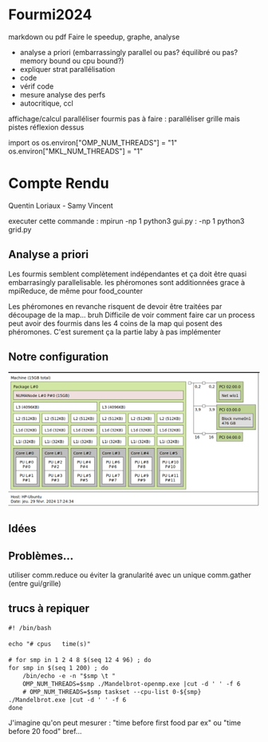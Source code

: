 # Fourmi2024

markdown ou pdf
Faire le speedup, graphe, analyse
- analyse a priori (embarrassingly parallel ou pas? équilibré ou pas? memory bound ou cpu bound?)
- expliquer strat parallélisation
- code
- vérif code
- mesure analyse des perfs
- autocritique, ccl



affichage/calcul
paralléliser fourmis
pas à faire : paralléliser grille
    mais pistes réflexion dessus

import os
os.environ["OMP_NUM_THREADS"] = "1"
os.environ["MKL_NUM_THREADS"] = "1"

# Compte Rendu

Quentin Loriaux - Samy Vincent

executer cette commande :
mpirun -np 1 python3 gui.py : -np 1 python3 grid.py

## Analyse a priori

Les fourmis semblent complètement indépendantes et ça doit être quasi embarrasingly parallelisable.
les phéromones sont additionnées grace à mpiReduce, de même pour food_counter

Les phéromones en revanche risquent de devoir être traitées par découpage de la map... bruh
Difficile de voir comment faire car un process peut avoir des fourmis dans les 4 coins de la map qui posent des phéromones.
C'est surement ça la partie laby à pas implémenter



## Notre configuration

![myConfig.png](img/myConfig.png "using lstopo")

## Idées



## Problèmes...

utiliser comm.reduce ou éviter la granularité avec un unique comm.gather (entre gui/grille)


## trucs à repiquer

```
#! /bin/bash

echo "# cpus   time(s)"

# for smp in 1 2 4 8 $(seq 12 4 96) ; do
for smp in $(seq 1 200) ; do
    /bin/echo -e -n "$smp \t "
    OMP_NUM_THREADS=$smp ./Mandelbrot-openmp.exe |cut -d ' ' -f 6
    # OMP_NUM_THREADS=$smp taskset --cpu-list 0-${smp} ./Mandelbrot.exe |cut -d ' ' -f 6
done
```

J'imagine qu'on peut mesurer :
"time before first food par ex"
ou "time before 20 food" bref...